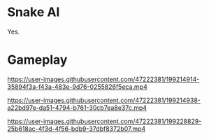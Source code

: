 # Snake AI
Yes.

# Gameplay

https://user-images.githubusercontent.com/47222381/199214914-35894f3a-f43a-483e-9d76-0255826f5eca.mp4

https://user-images.githubusercontent.com/47222381/199214938-a22bd97e-da51-4794-b761-30cb7ea8e37c.mp4

https://user-images.githubusercontent.com/47222381/199228829-25b618ac-4f3d-4f56-bdb9-37dbf8372b07.mp4
